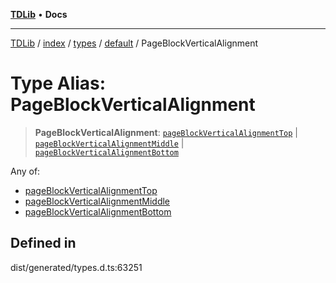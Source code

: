 [**TDLib**](../../../../../../README.md) • **Docs**

***

[TDLib](../../../../../../modules.md) / [index](../../../../../README.md) / [types](../../../README.md) / [default](../README.md) / PageBlockVerticalAlignment

# Type Alias: PageBlockVerticalAlignment

> **PageBlockVerticalAlignment**: [`pageBlockVerticalAlignmentTop`](pageBlockVerticalAlignmentTop.md) \| [`pageBlockVerticalAlignmentMiddle`](pageBlockVerticalAlignmentMiddle.md) \| [`pageBlockVerticalAlignmentBottom`](pageBlockVerticalAlignmentBottom.md)

Any of:
- [pageBlockVerticalAlignmentTop](pageBlockVerticalAlignmentTop.md)
- [pageBlockVerticalAlignmentMiddle](pageBlockVerticalAlignmentMiddle.md)
- [pageBlockVerticalAlignmentBottom](pageBlockVerticalAlignmentBottom.md)

## Defined in

dist/generated/types.d.ts:63251
